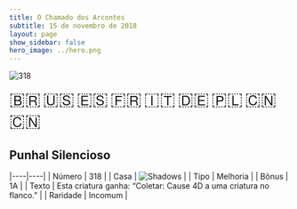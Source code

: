 ```yaml
---
title: O Chamado dos Arcontes
subtitle: 15 de novembro de 2018
layout: page
show_sidebar: false
hero_image: ../hero.png
---
```


![318](https://mastervault-storage-prod.s3.amazonaws.com/media/card_front/pt/341_318_CGCC5XW8VF69_pt.png)

<span title="Português" style="font-size: 32px;cursor: pointer;" onclick="javascript:document.querySelector('img[alt=\'318\']').src=document.querySelector('img[alt=\'318\']').src.replace(/card_front\/[^/]+/, 'card_front/pt').replace(/_[^/.0-9]+\.png/, '_pt.png')">🇧🇷</span>
<span title="English" style="font-size: 32px;cursor: pointer;" onclick="javascript:document.querySelector('img[alt=\'318\']').src=document.querySelector('img[alt=\'318\']').src.replace(/card_front\/[^/]+/, 'card_front/en').replace(/_[^/.0-9]+\.png/, '_en.png')">🇺🇸</span>
<span title="Español" style="font-size: 32px;cursor: pointer;" onclick="javascript:document.querySelector('img[alt=\'318\']').src=document.querySelector('img[alt=\'318\']').src.replace(/card_front\/[^/]+/, 'card_front/es').replace(/_[^/.0-9]+\.png/, '_es.png')">🇪🇸</span>
<span title="Français" style="font-size: 32px;cursor: pointer;" onclick="javascript:document.querySelector('img[alt=\'318\']').src=document.querySelector('img[alt=\'318\']').src.replace(/card_front\/[^/]+/, 'card_front/fr').replace(/_[^/.0-9]+\.png/, '_fr.png')">🇫🇷</span>
<span title="Italiano" style="font-size: 32px;cursor: pointer;" onclick="javascript:document.querySelector('img[alt=\'318\']').src=document.querySelector('img[alt=\'318\']').src.replace(/card_front\/[^/]+/, 'card_front/it').replace(/_[^/.0-9]+\.png/, '_it.png')">🇮🇹</span>
<span title="Deutsche" style="font-size: 32px;cursor: pointer;" onclick="javascript:document.querySelector('img[alt=\'318\']').src=document.querySelector('img[alt=\'318\']').src.replace(/card_front\/[^/]+/, 'card_front/de').replace(/_[^/.0-9]+\.png/, '_de.png')">🇩🇪</span>
<span title="Polskie" style="font-size: 32px;cursor: pointer;" onclick="javascript:document.querySelector('img[alt=\'318\']').src=document.querySelector('img[alt=\'318\']').src.replace(/card_front\/[^/]+/, 'card_front/pl').replace(/_[^/.0-9]+\.png/, '_pl.png')">🇵🇱</span>
<span title="简体中文" style="font-size: 32px;cursor: pointer;" onclick="javascript:document.querySelector('img[alt=\'318\']').src=document.querySelector('img[alt=\'318\']').src.replace(/card_front\/[^/]+/, 'card_front/zh-hans').replace(/_[^/.0-9]+\.png/, '_zh-hans.png')">🇨🇳</span>
<span title="繁體中文" style="font-size: 32px;cursor: pointer;" onclick="javascript:document.querySelector('img[alt=\'318\']').src=document.querySelector('img[alt=\'318\']').src.replace(/card_front\/[^/]+/, 'card_front/zh-hant').replace(/_[^/.0-9]+\.png/, '_zh-hant.png')">🇨🇳</span>

## Punhal Silencioso

|----|----|
| Número | 318 |
| Casa | ![Shadows](https://archonarcana.com/images/thumb/e/ee/Shadows.png/22px-Shadows.png "Sombras") |
| Tipo | Melhoria |
| Bônus | 1A |
| Texto | Esta criatura ganha: “Coletar: Cause 4D a uma criatura no flanco.” |
| Raridade | Incomum |
